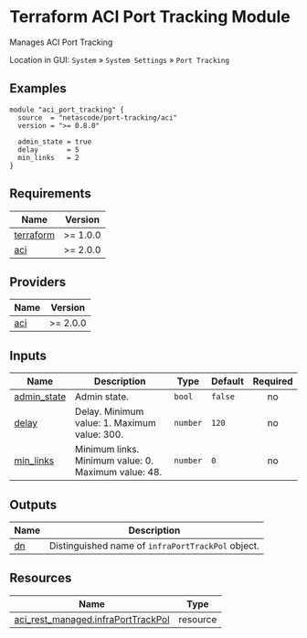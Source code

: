<!-- BEGIN_TF_DOCS -->
# Terraform ACI Port Tracking Module

Manages ACI Port Tracking

Location in GUI:
`System` » `System Settings` » `Port Tracking`

## Examples

```hcl
module "aci_port_tracking" {
  source  = "netascode/port-tracking/aci"
  version = ">= 0.8.0"

  admin_state = true
  delay       = 5
  min_links   = 2
}
```

## Requirements

| Name | Version |
|------|---------|
| <a name="requirement_terraform"></a> [terraform](#requirement\_terraform) | >= 1.0.0 |
| <a name="requirement_aci"></a> [aci](#requirement\_aci) | >= 2.0.0 |

## Providers

| Name | Version |
|------|---------|
| <a name="provider_aci"></a> [aci](#provider\_aci) | >= 2.0.0 |

## Inputs

| Name | Description | Type | Default | Required |
|------|-------------|------|---------|:--------:|
| <a name="input_admin_state"></a> [admin\_state](#input\_admin\_state) | Admin state. | `bool` | `false` | no |
| <a name="input_delay"></a> [delay](#input\_delay) | Delay. Minimum value: 1. Maximum value: 300. | `number` | `120` | no |
| <a name="input_min_links"></a> [min\_links](#input\_min\_links) | Minimum links. Minimum value: 0. Maximum value: 48. | `number` | `0` | no |

## Outputs

| Name | Description |
|------|-------------|
| <a name="output_dn"></a> [dn](#output\_dn) | Distinguished name of `infraPortTrackPol` object. |

## Resources

| Name | Type |
|------|------|
| [aci_rest_managed.infraPortTrackPol](https://registry.terraform.io/providers/CiscoDevNet/aci/latest/docs/resources/rest_managed) | resource |
<!-- END_TF_DOCS -->